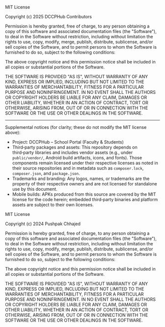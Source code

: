 MIT License

Copyright (c) 2025 DCCPHub Contributors

Permission is hereby granted, free of charge, to any person obtaining a copy
of this software and associated documentation files (the "Software"), to deal
in the Software without restriction, including without limitation the rights
to use, copy, modify, merge, publish, distribute, sublicense, and/or sell
copies of the Software, and to permit persons to whom the Software is
furnished to do so, subject to the following conditions:

The above copyright notice and this permission notice shall be included in all
copies or substantial portions of the Software.

THE SOFTWARE IS PROVIDED "AS IS", WITHOUT WARRANTY OF ANY KIND, EXPRESS OR
IMPLIED, INCLUDING BUT NOT LIMITED TO THE WARRANTIES OF MERCHANTABILITY,
FITNESS FOR A PARTICULAR PURPOSE AND NONINFRINGEMENT. IN NO EVENT SHALL THE
AUTHORS OR COPYRIGHT HOLDERS BE LIABLE FOR ANY CLAIM, DAMAGES OR OTHER
LIABILITY, WHETHER IN AN ACTION OF CONTRACT, TORT OR OTHERWISE, ARISING FROM,
OUT OF OR IN CONNECTION WITH THE SOFTWARE OR THE USE OR OTHER DEALINGS IN THE
SOFTWARE.

---

Supplemental notices (for clarity; these do not modify the MIT license above):

- Project: DCCPHub – School Portal (Faculty & Students)
- Third‑party packages and assets: This repository depends on third‑party
  libraries and includes vendor assets (e.g., under `public/vendor/`, Android
  build artifacts, icons, and fonts). Those components remain licensed under
  their respective licenses as noted in their source repositories and in
  metadata such as `composer.lock`, `composer.json`, and `package.json`.
- Trademarks and branding: Any logos, names, or trademarks are the property of
  their respective owners and are not licensed for standalone use by this
  document.
- Mobile builds: APKs produced from this source are covered by the MIT license
  for the code herein; embedded third‑party binaries and platform assets are
  subject to their own licenses.

MIT License

Copyright (c) 2024 Pushpak Chhajed

Permission is hereby granted, free of charge, to any person obtaining a copy
of this software and associated documentation files (the "Software"), to deal
in the Software without restriction, including without limitation the rights
to use, copy, modify, merge, publish, distribute, sublicense, and/or sell
copies of the Software, and to permit persons to whom the Software is
furnished to do so, subject to the following conditions:

The above copyright notice and this permission notice shall be included in all
copies or substantial portions of the Software.

THE SOFTWARE IS PROVIDED "AS IS", WITHOUT WARRANTY OF ANY KIND, EXPRESS OR
IMPLIED, INCLUDING BUT NOT LIMITED TO THE WARRANTIES OF MERCHANTABILITY,
FITNESS FOR A PARTICULAR PURPOSE AND NONINFRINGEMENT. IN NO EVENT SHALL THE
AUTHORS OR COPYRIGHT HOLDERS BE LIABLE FOR ANY CLAIM, DAMAGES OR OTHER
LIABILITY, WHETHER IN AN ACTION OF CONTRACT, TORT OR OTHERWISE, ARISING FROM,
OUT OF OR IN CONNECTION WITH THE SOFTWARE OR THE USE OR OTHER DEALINGS IN THE
SOFTWARE.
